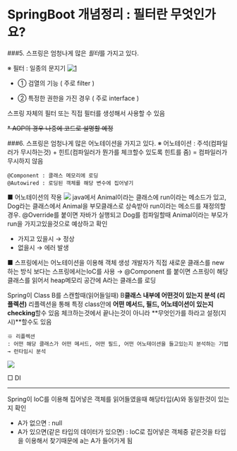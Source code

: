 # SpringBoot 개념정리 : 필터란 무엇인가요?

###5. 스프링은 엄청나게 많은 *필터*를 가지고 있다.

※ 필터
: 일종의 문지기
[![1](https://img1.daumcdn.net/thumb/R1280x0/?scode=mtistory2&fname=https%3A%2F%2Fblog.kakaocdn.net%2Fdn%2FuEUbr%2FbtrsYIwSqBC%2FjmhOcUgkO4pqLpgMm6JAE0%2Fimg.png "1")](http://https://img1.daumcdn.net/thumb/R1280x0/?scode=mtistory2&fname=https%3A%2F%2Fblog.kakaocdn.net%2Fdn%2FuEUbr%2FbtrsYIwSqBC%2FjmhOcUgkO4pqLpgMm6JAE0%2Fimg.png "1")

-  ① 검열의 기능 ( 주로 filter )

- ② 특정한 권한을 가진 경우 ( 주로 interface )

스프링 자체의 필터 또는 직접 필터를 생성해서 사용할 수 있음

~~* AOP의 경우 나중에 코드로 설명할 예정~~



###6. 스프링은 엄청나게 많은 어노테이션을 가지고 있다.
※ 어노테이션 : 주석(컴파일러가 무시하는것) + 힌트(컴파일러가 뭔가를 체크할수 있도록 힌트를 줌)
= 컴파일러가 무시하지 않음

<pre>
<code>@Component : 클래스 메모리에 로딩
@Autowired : 로딩된 객체를 해당 변수에 집어넣기</code>
</pre>

■ 어노테이션의 작용
[![](https://img1.daumcdn.net/thumb/R1280x0/?scode=mtistory2&fname=https%3A%2F%2Fblog.kakaocdn.net%2Fdn%2FQAYXb%2FbtrsWLOLHM8%2FcLOv5ORAB2kRwrozDuIJsK%2Fimg.png)](http://https://img1.daumcdn.net/thumb/R1280x0/?scode=mtistory2&fname=https%3A%2F%2Fblog.kakaocdn.net%2Fdn%2FQAYXb%2FbtrsWLOLHM8%2FcLOv5ORAB2kRwrozDuIJsK%2Fimg.png)
java에서 Animal이라는 클래스에 run이라는 메소드가 있고, Dog라는 클래스에서 Animal을 부모클래스로 상속받아 run이라는 메소드를 재정의할 경우. @Override를 붙이면 자바가 실행되고 Dog를 컴파일할때 Animal이라는 부모가 run을 가지고있을것으로 예상하고 확인
- 가지고 있을시 → 정상
- 없을시 → 에러 발생


■ 스프링에서는 어노테이션을 이용해 객체 생성
개발자가 직접 새로운 클래스를 new하는 방식 보다는 스프링에서는IoC를 사용
→ @Component 를 붙이면 스프링이 해당 클래스를 읽어서 heap메모리 공간에 A라는 클래스를 로딩

Spring이 Class B를 스캔할때(읽어들일때) B**클래스 내부에 어떤것이 있는지 분석 (리플렉션)**
리플렉션을 통해 특정 class안에 **어떤 메서드, 필드, 어노테이션이 있는지 checking**할수 있음
체크하는것에서 끝나는것이 아니라 **무엇인가를 하라고 설정(지시)**할수도 있음

<pre><code>※ 리플렉션
: 어떤 해당 클래스가 어떤 메서드, 어떤 필드, 어떤 어노테이션을 들고있는지 분석하는 기법 → 런타임시 분석</code>
</pre>
[![](https://img1.daumcdn.net/thumb/R1280x0/?scode=mtistory2&fname=https%3A%2F%2Fblog.kakaocdn.net%2Fdn%2Fn5If3%2FbtrsWKI7d0T%2FxQWYojeOiPpDRNilmydyuK%2Fimg.png)](http://https://img1.daumcdn.net/thumb/R1280x0/?scode=mtistory2&fname=https%3A%2F%2Fblog.kakaocdn.net%2Fdn%2Fn5If3%2FbtrsWKI7d0T%2FxQWYojeOiPpDRNilmydyuK%2Fimg.png)

□ DI <hr>
Spring이 IoC를 이용해 집어넣은 객체를 읽어들였을때 해당타입(A)와 동일한것이 있는지 확인
- A가 없으면 : null
- A가 있으면(같은 타입의 데이터가 있으면)
: IoC로 집어넣은 객체중 같은것을 타입을 이용해서 찾기때문에 a는 A가 들어가게 됨
